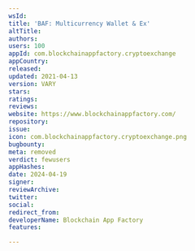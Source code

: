 ```yaml
---
wsId: 
title: 'BAF: Multicurrency Wallet & Ex'
altTitle: 
authors: 
users: 100
appId: com.blockchainappfactory.cryptoexchange
appCountry: 
released: 
updated: 2021-04-13
version: VARY
stars: 
ratings: 
reviews: 
website: https://www.blockchainappfactory.com/
repository: 
issue: 
icon: com.blockchainappfactory.cryptoexchange.png
bugbounty: 
meta: removed
verdict: fewusers
appHashes: 
date: 2024-04-19
signer: 
reviewArchive: 
twitter: 
social: 
redirect_from: 
developerName: Blockchain App Factory
features: 

---
```


